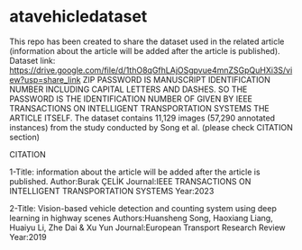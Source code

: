 # atavehicledataset
This repo has been created to share the dataset used in the related article (information about the article will be added after the article is published).
Dataset link: https://drive.google.com/file/d/1thO8qGfhLAjOSgpvue4mnZSGpQuHXi3S/view?usp=share_link
ZIP PASSWORD IS MANUSCRIPT IDENTIFICATION NUMBER INCLUDING CAPITAL LETTERS AND DASHES. SO THE PASSWORD IS THE IDENTIFICATION NUMBER OF GIVEN BY IEEE TRANSACTIONS ON INTELLIGENT TRANSPORTATION SYSTEMS THE ARTICLE ITSELF.
The dataset contains 11,129 images (57,290 annotated instances) from the study conducted by Song et al. (please check CITATION section)



CITATION

1-Title: information about the article will be added after the article is published.
Author:Burak ÇELİK
Journal:IEEE TRANSACTIONS ON INTELLIGENT TRANSPORTATION SYSTEMS
Year:2023

2-Title: Vision-based vehicle detection and counting system using deep learning in highway scenes
Authors:Huansheng Song, Haoxiang Liang, Huaiyu Li, Zhe Dai & Xu Yun 
Journal:European Transport Research Review
Year:2019
